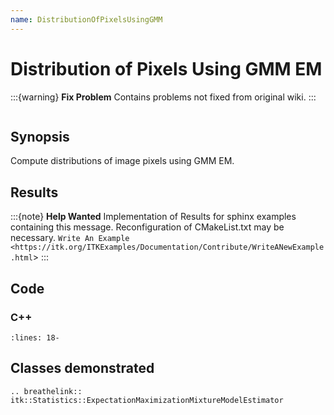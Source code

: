 ```yaml
---
name: DistributionOfPixelsUsingGMM
---
```


# Distribution of Pixels Using GMM EM

:::{warning}
**Fix Problem**
Contains problems not fixed from original wiki.
:::

```{index} single: ExpectationMaximizationMixtureModelEstimator
```

## Synopsis

Compute distributions of image pixels using GMM EM.

## Results

:::{note}
**Help Wanted**
Implementation of Results for sphinx examples containing this message.
Reconfiguration of CMakeList.txt may be necessary.
`Write An Example <https://itk.org/ITKExamples/Documentation/Contribute/WriteANewExample.html`>
:::

## Code

### C++

```{literalinclude} Code.cxx
:lines: 18-
```

## Classes demonstrated

```{eval-rst}
.. breathelink:: itk::Statistics::ExpectationMaximizationMixtureModelEstimator
```
